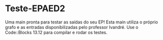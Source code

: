 # Teste-EPAED2
Uma main pronta para testar as saídas do seu EP! Esta main utiliza o próprio grafo e as entradas disponibilizadas pelo professor Ivandré.
Use o Code::Blocks 13.12 para compilar e rodar os testes.
